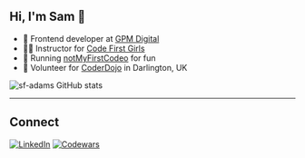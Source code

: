 ## Hi, I'm Sam 👋

<!-- ABOUT ME -->

- 🚜 Frontend developer at [GPM Digital](https://gpm.digital/)
- 👩‍💻 Instructor for [Code First Girls](https://codefirstgirls.com/)
- 🚧 Running [notMyFirstCodeo](https://notmyfirstcodeo.com) for fun
- 🚸 Volunteer for [CoderDojo](https://coderdojo.com/en) in Darlington, UK

<!-- STATS -->

<!-- ![sf-adams GitHub stats](https://github-readme-stats.vercel.app/api?username=sf-adams&show_icons=true&bg_color=FFD300&title_color=242424&text_color=242424&icon_color=FEA015&hide_border=true) -->

![sf-adams GitHub stats](https://github-readme-stats.vercel.app/api?username=sf-adams&show_icons=true&bg_color=FFD300&title_color=242424&text_color=242424&icon_color=FEA015&border_color=27252A)

---

## Connect

[![LinkedIn][linkedin-shield]][linkedin-url]
[![Codewars][codewars-shield]][codewars-url]

<!-- [![Portfolio][portfolio-shield]][portfolio-url] -->

<!-- [![Twitter][twitter-shield]][twitter-url]
[![Medium][medium-shield]][medium-url]
[![Dev][dev-shield]][dev-url]
[![CodePen][codepen-shield]][codepen-url]
[![GitHub][github-shield]][github-url]
[![YouTube][youtube-shield]][youtube-url] -->

<!-- BLOG POSTS -->

<!-- BLOG-POST-LIST:START -->
<!-- BLOG-POST-LIST:END -->

<!-- MARKDOWN LINKS -->

[linkedin-shield]: https://img.shields.io/badge/LinkedIn-FFD300?style=for-the-badge&logo=linkedin&logoColor=242424
[linkedin-url]: https://linkedin.com/in/sf-adams
[portfolio-shield]: https://img.shields.io/badge/Portfolio-FFD300?style=for-the-badge&logo=aboutdotme&logoColor=242424
[portfolio-url]: https://sf-adams.com
[codewars-shield]: https://img.shields.io/badge/Codewars-FFD300?style=for-the-badge&logo=Codewars&logoColor=242424
[codewars-url]: https://www.codewars.com/users/sf-adams
